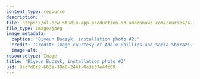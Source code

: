 ```yaml
---
content_type: resource
description: ''
file: https://ol-ocw-studio-app-production.s3.amazonaws.com/courses/4-341-introduction-to-photography-and-related-media-fall-2007/9ecfd0c9663e30a0244f0e3e37e4fc69_buczyk7.jpg
file_type: image/jpeg
image_metadata:
  caption: 'Biyeun Buczyk, installation photo #2.'
  credit: 'Credit: Image courtesy of Adele Phillips and Sadia Shirazi.'
  image-alt: ''
resourcetype: Image
title: 'Biyeun Buczyk, installation photo #3'
uid: 9ecfd0c9-663e-30a0-244f-0e3e37e4fc69
---
```

